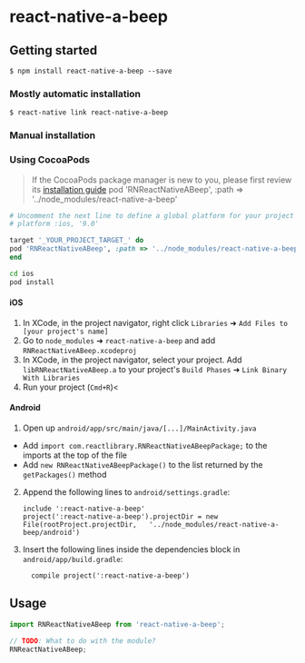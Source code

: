 
# react-native-a-beep

## Getting started

`$ npm install react-native-a-beep --save`

### Mostly automatic installation

`$ react-native link react-native-a-beep`

### Manual installation

### Using CocoaPods
> If the CocoaPods package manager is new to you, please first review
> its [installation guide](https://guides.cocoapods.org/using/getting-started.html)
pod 'RNReactNativeABeep', :path => '../node_modules/react-native-a-beep'
```ruby
# Uncomment the next line to define a global platform for your project
# platform :ios, '9.0'

target '_YOUR_PROJECT_TARGET_' do
pod 'RNReactNativeABeep', :path => '../node_modules/react-native-a-beep'
end
```

```sh
cd ios
pod install
```
#### iOS

1. In XCode, in the project navigator, right click `Libraries` ➜ `Add Files to [your project's name]`
2. Go to `node_modules` ➜ `react-native-a-beep` and add `RNReactNativeABeep.xcodeproj`
3. In XCode, in the project navigator, select your project. Add `libRNReactNativeABeep.a` to your project's `Build Phases` ➜ `Link Binary With Libraries`
4. Run your project (`Cmd+R`)<

#### Android

1. Open up `android/app/src/main/java/[...]/MainActivity.java`
  - Add `import com.reactlibrary.RNReactNativeABeepPackage;` to the imports at the top of the file
  - Add `new RNReactNativeABeepPackage()` to the list returned by the `getPackages()` method
2. Append the following lines to `android/settings.gradle`:
  	```
  	include ':react-native-a-beep'
  	project(':react-native-a-beep').projectDir = new File(rootProject.projectDir, 	'../node_modules/react-native-a-beep/android')
  	```
3. Insert the following lines inside the dependencies block in `android/app/build.gradle`:
  	```
      compile project(':react-native-a-beep')
  	```

## Usage
```javascript
import RNReactNativeABeep from 'react-native-a-beep';

// TODO: What to do with the module?
RNReactNativeABeep;
```
  
